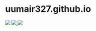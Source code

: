 # uumair327.github.io

![](/assets/favicon.ico)
<a href="https://github.com/kyechan99/kyechan99.github.io/discussions">
<img src="https://img.shields.io/badge/ISSUE-COMMENT-%239dd665?style=for-the-badge"/>
</a>
<a href="https://kyechan99.github.io/">
<img src="https://img.shields.io/badge/BLOG-SITE-%235f5fff?style=for-the-badge"/>
</a>
